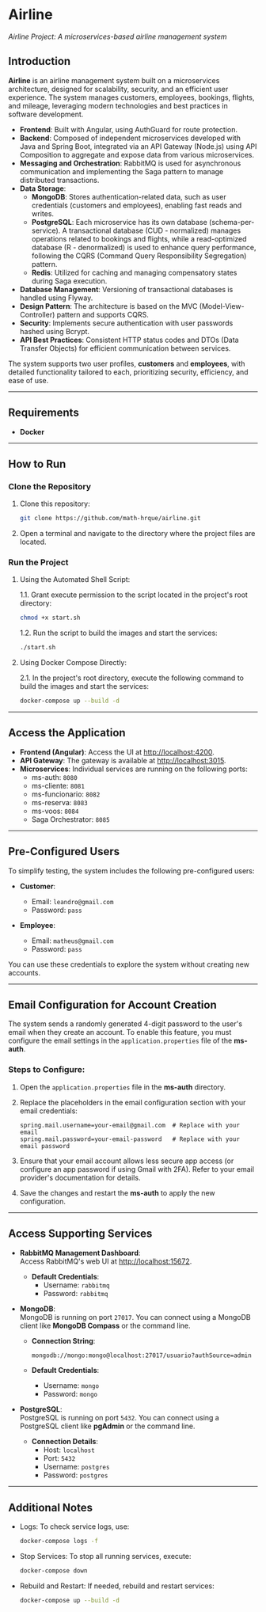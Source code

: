 # Airline

_Airline Project: A microservices-based airline management system_

## Introduction
**Airline** is an airline management system built on a microservices architecture, designed for scalability, security, and an efficient user experience. The system manages customers, employees, bookings, flights, and mileage, leveraging modern technologies and best practices in software development.

- **Frontend**: Built with Angular, using AuthGuard for route protection.  
- **Backend**: Composed of independent microservices developed with Java and Spring Boot, integrated via an API Gateway (Node.js) using API Composition to aggregate and expose data from various microservices.  
- **Messaging and Orchestration**: RabbitMQ is used for asynchronous communication and implementing the Saga pattern to manage distributed transactions.  
- **Data Storage**:
  - **MongoDB**: Stores authentication-related data, such as user credentials (customers and employees), enabling fast reads and writes.  
  - **PostgreSQL**: Each microservice has its own database (schema-per-service). A transactional database (CUD - normalized) manages operations related to bookings and flights, while a read-optimized database (R - denormalized) is used to enhance query performance, following the CQRS (Command Query Responsibility Segregation) pattern.  
  - **Redis**: Utilized for caching and managing compensatory states during Saga execution.  
- **Database Management**: Versioning of transactional databases is handled using Flyway.  
- **Design Pattern**: The architecture is based on the MVC (Model-View-Controller) pattern and supports CQRS.  
- **Security**: Implements secure authentication with user passwords hashed using Bcrypt.  
- **API Best Practices**: Consistent HTTP status codes and DTOs (Data Transfer Objects) for efficient communication between services.  

The system supports two user profiles, **customers** and **employees**, with detailed functionality tailored to each, prioritizing security, efficiency, and ease of use.

---

## Requirements

- **Docker**

---

## How to Run

### Clone the Repository

1. Clone this repository:

    ```bash
    git clone https://github.com/math-hrque/airline.git
    ```
2. Open a terminal and navigate to the directory where the project files are located.

### Run the Project

1. Using the Automated Shell Script:

   1.1. Grant execute permission to the script located in the project's root directory:
    
    ```bash
    chmod +x start.sh
    ```

   1.2. Run the script to build the images and start the services:
    
    ```bash
    ./start.sh
    ```

2. Using Docker Compose Directly:

   2.1. In the project's root directory, execute the following command to build the images and start the services:
    
    ```bash
    docker-compose up --build -d
    ```

---

## Access the Application

- **Frontend (Angular)**: Access the UI at [http://localhost:4200](http://localhost:4200).
- **API Gateway**: The gateway is available at [http://localhost:3015](http://localhost:3015).
- **Microservices**: Individual services are running on the following ports:
  - ms-auth: `8080`
  - ms-cliente: `8081`
  - ms-funcionario: `8082`
  - ms-reserva: `8083`
  - ms-voos: `8084`
  - Saga Orchestrator: `8085`

---

## Pre-Configured Users

To simplify testing, the system includes the following pre-configured users:

- **Customer**:  
  - Email: `leandro@gmail.com`  
  - Password: `pass`  

- **Employee**:  
  - Email: `matheus@gmail.com`  
  - Password: `pass`  

You can use these credentials to explore the system without creating new accounts.

---

## Email Configuration for Account Creation

The system sends a randomly generated 4-digit password to the user's email when they create an account. To enable this feature, you must configure the email settings in the `application.properties` file of the **ms-auth**. 

### Steps to Configure:

1. Open the `application.properties` file in the **ms-auth** directory.
2. Replace the placeholders in the email configuration section with your email credentials:

    ```properties
    spring.mail.username=your-email@gmail.com  # Replace with your email
    spring.mail.password=your-email-password   # Replace with your email password
    ```

4. Ensure that your email account allows less secure app access (or configure an app password if using Gmail with 2FA). Refer to your email provider's documentation for details.

5. Save the changes and restart the **ms-auth** to apply the new configuration.

---

## Access Supporting Services

- **RabbitMQ Management Dashboard**:  
  Access RabbitMQ's web UI at [http://localhost:15672](http://localhost:15672).  
  - **Default Credentials**:
    - Username: `rabbitmq`
    - Password: `rabbitmq`

- **MongoDB**:  
  MongoDB is running on port `27017`. You can connect using a MongoDB client like **MongoDB Compass** or the command line.  
  - **Connection String**:

    ```bash
    mongodb://mongo:mongo@localhost:27017/usuario?authSource=admin
    ```
  - **Default Credentials**:
    - Username: `mongo`
    - Password: `mongo`

- **PostgreSQL**:  
  PostgreSQL is running on port `5432`. You can connect using a PostgreSQL client like **pgAdmin** or the command line.  
  - **Connection Details**:
    - Host: `localhost`
    - Port: `5432`
    - Username: `postgres`
    - Password: `postgres`

---

## Additional Notes

- Logs: To check service logs, use:
  ```bash
  docker-compose logs -f
  ```

- Stop Services: To stop all running services, execute:
  ```bash
  docker-compose down
  ```

- Rebuild and Restart: If needed, rebuild and restart services:
  ```bash
  docker-compose up --build -d
  ```
